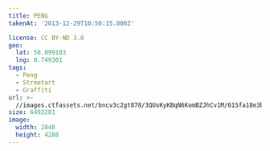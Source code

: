 ```yaml
---
title: PENG
takenAt: '2013-12-29T10:50:15.000Z'

license: CC BY-ND 3.0
geo:
  lat: 50.099103
  lng: 8.749301
tags:
  - Peng
  - Streetart
  - Graffiti
url: >-
  //images.ctfassets.net/bncv3c2gt878/3QUoKyKBqN6KomBZJhCv1M/615fa18e3b9ab31ce6bf28e10ece5ed1/peng_11625646704_o
size: 6492281
image:
  width: 2848
  height: 4288
---
```


